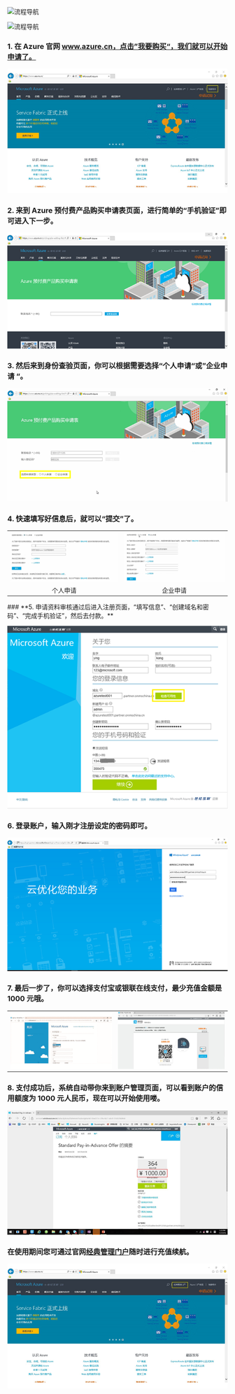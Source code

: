 <properties
	pageTitle="Azure 标准预付费订阅申请和注册指南"
    description=""
    services=""
    documentationCenter=""
    authors=""
    manager=""
    editor=""
    tags=""/>

<tags ms.service="" ms.date="" wacn.date="" wacn.lang="cn"/>

![流程导航](./media/azure-pia-application-and-signup/banner.PNG)

![流程导航](./media/azure-pia-application-and-signup/process-guide-new.PNG)


### **1. 在 Azure 官网 www.azure.cn，点击”我要购买“，我们就可以开始申请了。**

![01](./media/azure-pia-application-and-signup/01.png)

### **2. 来到 Azure 预付费产品购买申请表页面，进行简单的“手机验证”即可进入下一步。**

![02](./media/azure-pia-application-and-signup/02.png)

### **3. 然后来到身份查验页面，你可以根据需要选择“个人申请“或”企业申请 “。**

![03](./media/azure-pia-application-and-signup/03.png)

### **4. 快速填写好信息后，就可以“提交”了。**
<table width="100%" border="0" cellspacing="0" cellpadding="0" style="table-layout:fixed;">
  <tr>
    <td><img src="./media/azure-pia-application-and-signup/04.png" /></td>
	<td><img src="./media/azure-pia-application-and-signup/05.png" /></td>
  </tr>
  <tr>
    <td style="text-align:center">个人申请</td>
	<td style="text-align:center">企业申请</td>
  </tr>
</table>
### **5. 申请资料审核通过后进入注册页面，“填写信息”、“创建域名和密码”、“完成手机验证”，然后去付款。**

![06](./media/azure-pia-application-and-signup/06.png)

### **6. 登录账户，输入刚才注册设定的密码即可。**
 
![07](./media/azure-pia-application-and-signup/07.png)

### **7. 最后一步了，你可以选择支付宝或银联在线支付，最少充值金额是 1000 元哦。**
 
<table width="100%" border="0" cellspacing="0" cellpadding="0" style="table-layout:fixed;">
  <tr>
    <td><img src="./media/azure-pia-application-and-signup/08.png" /></td>
	<td><img src="./media/azure-pia-application-and-signup/09.png" /></td>
  </tr>
</table>

### **8. 支付成功后，系统自动带你来到账户管理页面，可以看到账户的信用额度为 1000 元人民币，现在可以开始使用喽。**

![10](./media/azure-pia-application-and-signup/10.png)


### **在使用期间您可通过官网[经典管理门户](https://manage.windowsazure.cn/)随时进行充值续航。**

![11](./media/azure-pia-application-and-signup/11.png)

 
 

